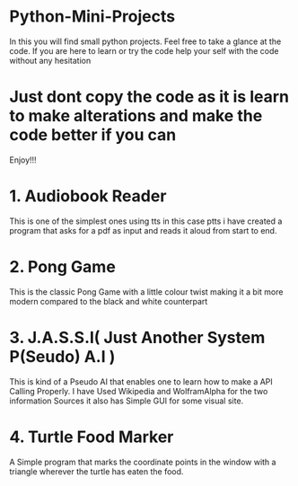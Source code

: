 # Python-Mini-Projects
In this you will find small python projects.
Feel free to take a glance at the code.
If you are here to learn or try the code help your self with the code without any hesitation
# Just dont copy the code as it is learn to make alterations and make the code better if you can
Enjoy!!!

# 1. Audiobook Reader 
This is one of the simplest ones using tts in this case ptts i have created a program that asks for a pdf as input and reads it aloud from start to end.


# 2. Pong Game
This is the classic Pong Game with a little colour twist making it a bit more modern compared to the black and white counterpart

# 3. J.A.S.S.I( Just Another System P(Seudo) A.I )
This is kind of a Pseudo AI that enables one to learn how to make a API Calling Properly. I have Used Wikipedia and WolframAlpha for the two information Sources it also has Simple GUI for some visual site.

# 4. Turtle Food Marker
A Simple program that marks the coordinate points in the window with a triangle wherever the turtle has eaten the food.
